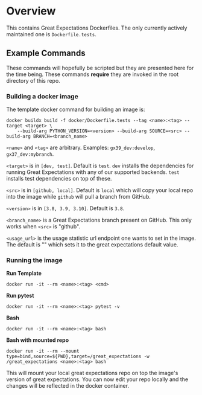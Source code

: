 # Overview

This contains Great Expectations Dockerfiles. The only currently actively maintained one is `Dockerfile.tests`.

## Example Commands

These commands will hopefully be scripted but they are presented here for the time being. These commands **require**
they are invoked in the root directory of this repo.

### Building a docker image

The template docker command for building an image is:
```
docker buildx build -f docker/Dockerfile.tests --tag <name>:<tag> --target <target> \
    --build-arg PYTHON_VERSION=<version> --build-arg SOURCE=<src> --build-arg BRANCH=<branch_name>
```

`<name>` and `<tag>` are arbitrary. Examples: `gx39_dev:develop`, `gx37_dev:mybranch`.

`<target>` is in `[dev, test]`. Default is `test`. `dev` installs the dependencies for running Great Expectations with
any of our supported backends. `test` installs test dependencies on top of these.

`<src>` is in `[github, local]`. Default is `local` which will copy your local repo into the image while `github` will
pull a branch from GitHub.

`<version>` is in `[3.8, 3.9, 3.10]`. Default is `3.8`.

`<branch_name>` is a Great Expectations branch present on GitHub. This only works when `<src>` is "github".

`<usage_url>` is the usage statistic url endpoint one wants to set in the image. The default is "" which sets it
to the great expectations default value.

### Running the image

**Run Template**

`docker run -it --rm <name>:<tag> <cmd>`

**Run pytest**

`docker run -it --rm <name>:<tag> pytest -v`

**Bash**

`docker run -it --rm <name>:<tag> bash`

**Bash with mounted repo**

`docker run -it --rm --mount type=bind,source=${PWD},target=/great_expectations -w /great_expectations <name>:<tag> bash`

This will mount your local great expectations repo on top the image's version of great expectations.
You can now edit your repo locally and the changes will be reflected in the docker container.
